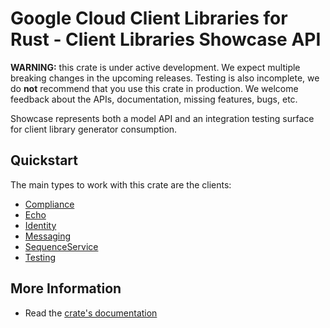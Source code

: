 # Google Cloud Client Libraries for Rust - Client Libraries Showcase API

<!-- Code generated by sidekick. DO NOT EDIT. -->

**WARNING:** this crate is under active development. We expect multiple breaking
changes in the upcoming releases. Testing is also incomplete, we do **not**
recommend that you use this crate in production. We welcome feedback about the
APIs, documentation, missing features, bugs, etc.

Showcase represents both a model API and an integration testing surface for
client library generator consumption.

## Quickstart

The main types to work with this crate are the clients:

- [Compliance]
- [Echo]
- [Identity]
- [Messaging]
- [SequenceService]
- [Testing]

## More Information

- Read the [crate's documentation](https://docs.rs/google-cloud-showcase-v1beta1/latest/google-cloud-showcase-v1beta1)

[Compliance]: https://docs.rs/google-cloud-showcase-v1beta1/latest/google_cloud_showcase_v1beta1/client/struct.Compliance.html
[Echo]: https://docs.rs/google-cloud-showcase-v1beta1/latest/google_cloud_showcase_v1beta1/client/struct.Echo.html
[Identity]: https://docs.rs/google-cloud-showcase-v1beta1/latest/google_cloud_showcase_v1beta1/client/struct.Identity.html
[Messaging]: https://docs.rs/google-cloud-showcase-v1beta1/latest/google_cloud_showcase_v1beta1/client/struct.Messaging.html
[SequenceService]: https://docs.rs/google-cloud-showcase-v1beta1/latest/google_cloud_showcase_v1beta1/client/struct.SequenceService.html
[Testing]: https://docs.rs/google-cloud-showcase-v1beta1/latest/google_cloud_showcase_v1beta1/client/struct.Testing.html

